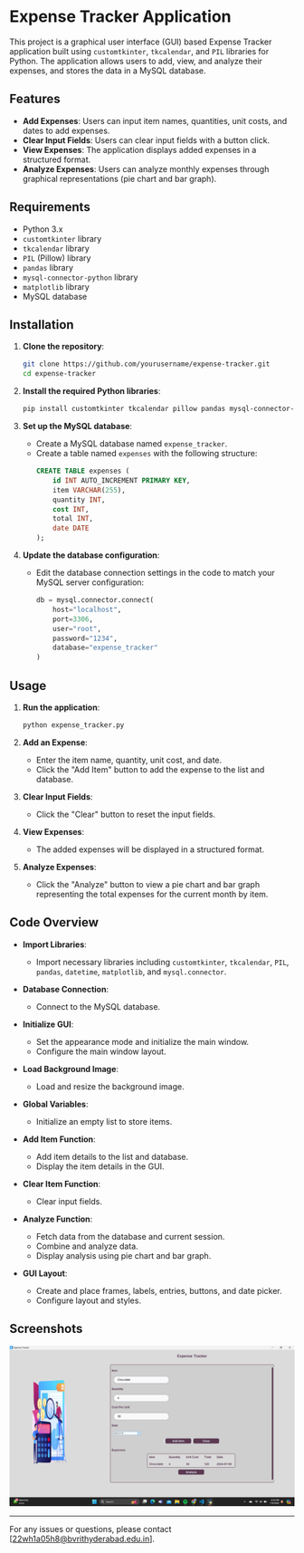 # Expense Tracker Application

This project is a graphical user interface (GUI) based Expense Tracker application built using `customtkinter`, `tkcalendar`, and `PIL` libraries for Python. The application allows users to add, view, and analyze their expenses, and stores the data in a MySQL database.

## Features

- **Add Expenses**: Users can input item names, quantities, unit costs, and dates to add expenses.
- **Clear Input Fields**: Users can clear input fields with a button click.
- **View Expenses**: The application displays added expenses in a structured format.
- **Analyze Expenses**: Users can analyze monthly expenses through graphical representations (pie chart and bar graph).

## Requirements

- Python 3.x
- `customtkinter` library
- `tkcalendar` library
- `PIL` (Pillow) library
- `pandas` library
- `mysql-connector-python` library
- `matplotlib` library
- MySQL database

## Installation

1. **Clone the repository**:
    ```sh
    git clone https://github.com/yourusername/expense-tracker.git
    cd expense-tracker
    ```

2. **Install the required Python libraries**:
    ```sh
    pip install customtkinter tkcalendar pillow pandas mysql-connector-python matplotlib
    ```

3. **Set up the MySQL database**:
    - Create a MySQL database named `expense_tracker`.
    - Create a table named `expenses` with the following structure:
        ```sql
        CREATE TABLE expenses (
            id INT AUTO_INCREMENT PRIMARY KEY,
            item VARCHAR(255),
            quantity INT,
            cost INT,
            total INT,
            date DATE
        );
        ```

4. **Update the database configuration**:
    - Edit the database connection settings in the code to match your MySQL server configuration:
        ```python
        db = mysql.connector.connect(
            host="localhost",
            port=3306,
            user="root",
            password="1234",
            database="expense_tracker"
        )
        ```

## Usage

1. **Run the application**:
    ```sh
    python expense_tracker.py
    ```

2. **Add an Expense**:
    - Enter the item name, quantity, unit cost, and date.
    - Click the "Add Item" button to add the expense to the list and database.

3. **Clear Input Fields**:
    - Click the "Clear" button to reset the input fields.

4. **View Expenses**:
    - The added expenses will be displayed in a structured format.

5. **Analyze Expenses**:
    - Click the "Analyze" button to view a pie chart and bar graph representing the total expenses for the current month by item.

## Code Overview

- **Import Libraries**:
    - Import necessary libraries including `customtkinter`, `tkcalendar`, `PIL`, `pandas`, `datetime`, `matplotlib`, and `mysql.connector`.

- **Database Connection**:
    - Connect to the MySQL database.

- **Initialize GUI**:
    - Set the appearance mode and initialize the main window.
    - Configure the main window layout.

- **Load Background Image**:
    - Load and resize the background image.

- **Global Variables**:
    - Initialize an empty list to store items.

- **Add Item Function**:
    - Add item details to the list and database.
    - Display the item details in the GUI.

- **Clear Item Function**:
    - Clear input fields.

- **Analyze Function**:
    - Fetch data from the database and current session.
    - Combine and analyze data.
    - Display analysis using pie chart and bar graph.

- **GUI Layout**:
    - Create and place frames, labels, entries, buttons, and date picker.
    - Configure layout and styles.

## Screenshots

![Expense Tracker](screenshots/expence_tracker1.png)


---

For any issues or questions, please contact [22wh1a05h8@bvrithyderabad.edu.in].

